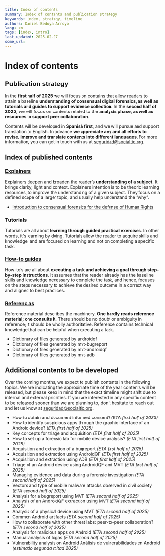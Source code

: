 ```yaml
---
title: Index of contents
summary: Index of contents and publication strategy
keywords: index, strategy, timeline
authors: Daniel Bedoya Arroyo
lang: en
tags: [index, intro]
last_updated: 2025-02-17
some_url:
---
```



# Index of contents

## Publication strategy 

In the **first half of 2025** we will focus on contains that allow readers to attain a baseline **understanding of consensual digital forensics, as well as tutorials and guides to support evidence collection**. In the **second half of 2025**, we will focus on contents related to the **analysis phase, as well as resources to support peer collaboration**. 

Contents will be developed in **Spanish first**, and we will pursue and support translation to English. In advance **we appreciate any and all efforts to revise, improve and translate contents into different languages**. For more information, you can get in touch with us at [seguridad@socialtic.org](mailto:seguridad@socialtic.org). 

## Index of published contents

### [Explainers](../explainers/)

Explainers deepen and broaden the reader’s **understanding of a subject**. It brings clarity, light and context. Explainers intention is to be theoric learning resources, to improve the understanding of a given subject. They focus on a defined scope of a larger topic, and usually help understand the “why”.

* [Introduction to consensual forensics for the defense of Human Rights](../explainers/01-explainer-introduction-digital-forensics/01-explainer-introduction-digital-forensics.html)

### [Tutorials](../tutorials/)

Tutorials are all about **learning through guided practical exercises**. In other words, it's learning by doing. Tutorials allow the reader to acquire skills and knowledge, and are focused on learning and not on completing a specific task.

### [How-to guides](../how-tos/)

How-to’s are all about **executing a task and achieving a goal through step-by-step instructions**. It assumes that the reader already has the baseline skills and knowledge necessary to complete the task, and hence, focuses on the steps necessary to achieve the desired outcome in a correct way and aligned to best practices.

### [Referencias](../references)

Reference material describes the machinery. **One hardly reads reference material; one consults it.** There should be no doubt or ambiguity in reference; it should be wholly authoritative. Reference contains technical knowledge that can be helpful when executing a task.

* Dictionary of files generated by androidqf  
* Dictionary of files generated by mvt-bugreport  
* Dictionary of files generated by mvt-androidqf  
* Dictionary of files generated by mvt-adb

## Additional contents to be developed

Over the coming months, we expect to publish contents in the following topics. We are indicating the approximate time of the year contents will be released, but please keep in mind that the exact timeline might shift due to internal and external priorities. If you are interested in any specific content to be released sooner than we are planning to, don’t hesitate to reach out and let us know at  [seguridad@socialtic.org](mailto:seguridad@socialtic.org).

* How to obtain and document informed consent? *(ETA first half of 2025\)*  
* How to identify suspicious apps through the graphic interface of an Android device? *(ETA first half of 2025\)*  
* Key concepts for triage and acquisition *(ETA first half of 2025\)*  
* How to set up a forensic lab for mobile device analysis? *(ETA first half of 2025\)*  
* Acquisition and extraction of a bugreport *(ETA first half of 2025\)*  
* Acquisition and extraction using AndroidQF *(ETA first half of 2025\)*  
* Acquisition and extraction using ADB *(ETA first half of 2025\)*  
* Triage of an Android device using AndroidQF and MVT *(ETA first half of 2025\)*  
* Managing evidence and data during a forensic investigation *(ETA second half of 2025\)*   
* Vectors and type of mobile malware attacks observed in civil society *(ETA second half of 2025\)*   
* Analysis for a bugreport using MVT *(ETA second half of 2025\)*   
* Analysis of an AndroidQF extraction using MVT *(ETA second half of 2025\)*   
* Analysis of a physical device using MVT *(ETA second half of 2025\)*   
* Common Android artifacts *(ETA second half of 2025\)*   
* How to collaborate with other threat labs: peer-to-peer collaboration? *(ETA second half of 2025\)*   
* Analysis for malicious apps on Android *(ETA second half of 2025\)*   
* Manual analysis of logas *(ETA second half of 2025\)*   
* Vulnerability analysis on Android Análisis de vulnerabilidades en Android *(estimado segunda mitad 2025\)*
